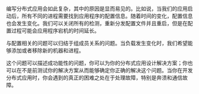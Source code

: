 编写分布式应用会如此复杂，其中的原因是显而易见的。比如说，当我们的应用启动后，所有不同的进程需要找到应用程序的配置信息。随着时间的变化，配置信息也会发生变化。我们可以关闭所有的检测，重新分发配置文件并且重启，但是在配置过程可能会应用程序宕机的时间延长。

与配置相关的问题可以归结于组成员关系的问题。当负载发生变化时，我们希望能够添加或者移除新的机器和进程。

这个问题可以描述成功能性的问题，你可以为你的分布式应用设计解决方案；你也可以在不是前测试你的解决方案从而能够确定你正确的解决这个问题。当你在开发分布式应用时，你会遇到的真正的困难之处在于处理故障，特别是奔溃和通信故障。

